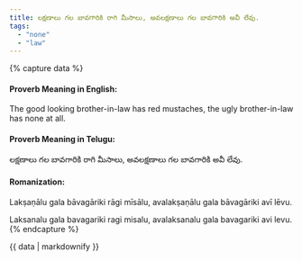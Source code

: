 ```yaml
---
title: లక్షణాలు గల బావగారికి రాగి మీసాలు, అవలక్షణాలు గల బావగారికి అవీ లేవు.
tags:
  - "none"
  - "law"
---
```


{% capture data %}
#### Proverb Meaning in English:
The good looking brother-in-law has red mustaches, the ugly brother-in-law has none at all.

#### Proverb Meaning in Telugu:
లక్షణాలు గల బావగారికి రాగి మీసాలు, అవలక్షణాలు గల బావగారికి అవీ లేవు.

#### Romanization:
Lakṣaṇālu gala bāvagāriki rāgi mīsālu, avalakṣaṇālu gala bāvagāriki avī lēvu.

Laksanalu gala bavagariki ragi misalu, avalaksanalu gala bavagariki avi levu.
{% endcapture %}

{{ data | markdownify }}

